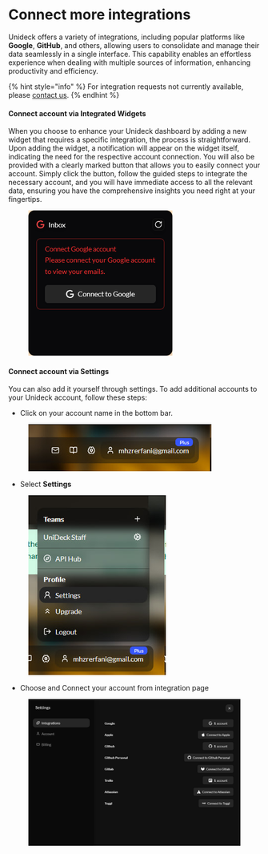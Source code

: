 # Connect more integrations

Unideck offers a variety of integrations, including popular platforms like **Google**, **GitHub**, and others, allowing users to consolidate and manage their data seamlessly in a single interface. This capability enables an effortless experience when dealing with multiple sources of information, enhancing productivity and efficiency.

{% hint style="info" %}
For integration requests not currently available, please [contact us](../community/report-a-bug-or-send-feedback.md).
{% endhint %}

#### Connect account via Integrated Widgets

When you choose to enhance your Unideck dashboard by adding a new widget that requires a specific integration, the process is straightforward. Upon adding the widget, a notification will appear on the widget itself, indicating the need for the respective account connection. You will also be provided with a clearly marked button that allows you to easily connect your account. Simply click the button, follow the guided steps to integrate the necessary account, and you will have immediate access to all the relevant data, ensuring you have the comprehensive insights you need right at your fingertips.

<figure><img src="../.gitbook/assets/Screen Shot 2025-04-16 at 19.09.08.png" alt=""><figcaption></figcaption></figure>

#### Connect account via Settings

You can also add it yourself through settings. To add additional accounts to your Unideck account, follow these steps:

* Click on your account name in the bottom bar.&#x20;

<figure><img src="../.gitbook/assets/image (6).png" alt=""><figcaption></figcaption></figure>

* Select **Settings**

<figure><img src="../.gitbook/assets/image (1) (2).png" alt=""><figcaption></figcaption></figure>

* Choose and Connect your account from integration page

<figure><img src="../.gitbook/assets/Screen Shot 2025-04-16 at 19.18.38.png" alt=""><figcaption></figcaption></figure>
